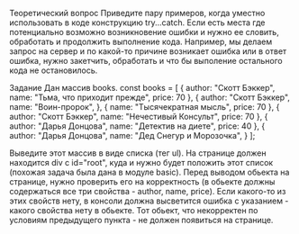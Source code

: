 Теоретический вопрос
Приведите пару примеров, когда уместно использовать в коде конструкцию try...catch.
Если есть места где потенциально возможно возникновение ошибки и нужно ее словить, обработать и продолжить выполнение кода. Например, мы делаем запрос на сервер и по какой-то причине возникает ошибка или в ответ ошибка, нужно закетчить, обработать и что бы выполение остального кода не остановилось.

Задание
Дан массив books.
const books = [
{
author: "Скотт Бэккер",
name: "Тьма, что приходит прежде",
price: 70
},
{
author: "Скотт Бэккер",
name: "Воин-пророк",
},
{
name: "Тысячекратная мысль",
price: 70
},
{
author: "Скотт Бэккер",
name: "Нечестивый Консульт",
price: 70
},
{
author: "Дарья Донцова",
name: "Детектив на диете",
price: 40
},
{
author: "Дарья Донцова",
name: "Дед Снегур и Морозочка",
}
];

Выведите этот массив в виде списка (тег ul).
На странице должен находится div с id="root", куда и нужно будет положить этот список (похожая задача была дана в модуле basic).
Перед выводом обьекта на странице, нужно проверить его на корректность (в обьекте должны содержаться все три свойства - author, name, price). Если какого-то из этих свойств нету, в консоли должна высветится ошибка с указанием - какого свойства нету в обьекте.
Тот обьект, что некорректен по условиям предыдущего пункта - не должен появиться на странице.